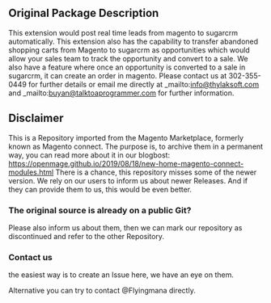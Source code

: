 

## Original Package Description

This extension would post real time leads from magento to sugarcrm automatically. This extension also has the capability to transfer abandoned shopping carts from Magento to sugarcrm as opportunities which would allow your sales team to track the opportunity and convert to a sale. We also have a feature where once an opportunity is converted to a sale in sugarcrm, it can create an order in magento. Please contact us at 302-355-0449 for further details or email me directly at _mailto:info@thylaksoft.com and _mailto:buyan@talktoaprogrammer.com for further information.


## Disclaimer

This is a Repository imported from the Magento Marketplace, formerly known as Magento connect.
The purpose is, to archive them in a permanent way, you can read more about it in our blogbost: https://openmage.github.io/2019/08/18/new-home-magento-connect-modules.html
There is a chance, this repository misses some of the newer version.
We rely on our users to inform us about newer Releases. And if they can provide them to us, this would be even better.

### The original source is already on a public Git?

Please also inform us about them, then we can mark our repository as discontinued and refer to the other Repository.

### Contact us

the easiest way is to create an Issue here, we have an eye on them.

Alternative you can try to contact @Flyingmana directly.
 
